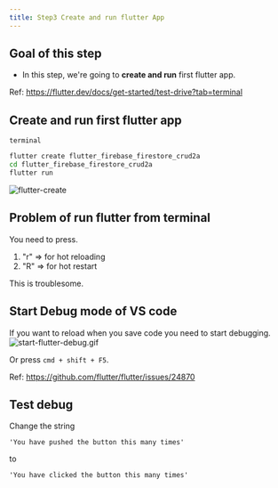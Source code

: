 ```yaml
---
title: Step3 Create and run flutter App
---
```


## Goal of this step

- In this step, we're going to **create and run** first flutter app.

Ref: https://flutter.dev/docs/get-started/test-drive?tab=terminal

## Create and run first flutter app

`terminal`
```bash
flutter create flutter_firebase_firestore_crud2a
cd flutter_firebase_firestore_crud2a
flutter run
```
![flutter-create](https://flutter.dev/assets/get-started/ios/starter-app-5e284e57b8dce587ea1dfdac7da616e6ec9dc263a409a9a8f99cf836340f47b8.png)

## Problem of run flutter from terminal
You need to press.

1. "r" => for hot reloading
2. "R" => for hot restart

This is troublesome.

## Start Debug mode of VS code
If you want to reload when you save code you need to start debugging.
![start-flutter-debug.gif](https://storage.googleapis.com/coderhackers-assets/flutter_firebase_firestore_crud2a/start-flutter-debug.gif)

Or press `cmd + shift + F5`.

Ref: https://github.com/flutter/flutter/issues/24870

## Test debug
Change the string
```
'You have pushed the button this many times'
```
to

```
'You have clicked the button this many times'
```
<!--stackedit_data:
eyJoaXN0b3J5IjpbLTE4NDk0MzAxNDldfQ==
-->